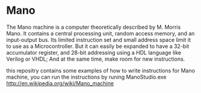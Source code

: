 Mano
====

The Mano machine is a computer theoretically described by M. Morris Mano.
It contains a central processing unit, random access memory, and an input-output bus.
Its limited instruction set and small address space limit it to use as a Microcontroller.
But it can easily be expanded to have a 32-bit accumulator register, and 28-bit addressing using a HDL language like Verilog or VHDL; And at the same time, make room for new instructions.


this repositry contains some examples of how to write instructions for Mano machine, you can run the instructions by runing ManoStudio.exe
http://en.wikipedia.org/wiki/Mano_machine
